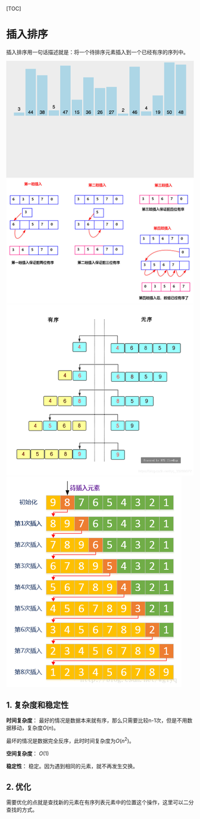 [TOC]

# 插入排序

插入排序用一句话描述就是：将一个待排序元素插入到一个已经有序的序列中。

![1](./images/插入排序/1.gif)
![2](./images/插入排序/2.png)
![3](./images/插入排序/3.png)
![4](./images/插入排序/4.png)

## 1. 复杂度和稳定性

**时间复杂度**：
最好的情况是数据本来就有序，那么只需要比较n-1次，但是不用数据移动，复杂度$O(n)$。

最坏的情况是数据完全反序，此时时间复杂度为$O(n^2)$。

**空间复杂度**：
$O(1)$

**稳定性**：
稳定。因为遇到相同的元素，就不再发生交换。

## 2. 优化

需要优化的点就是查找新的元素在有序列表元素中的位置这个操作，这里可以二分查找的方式。

